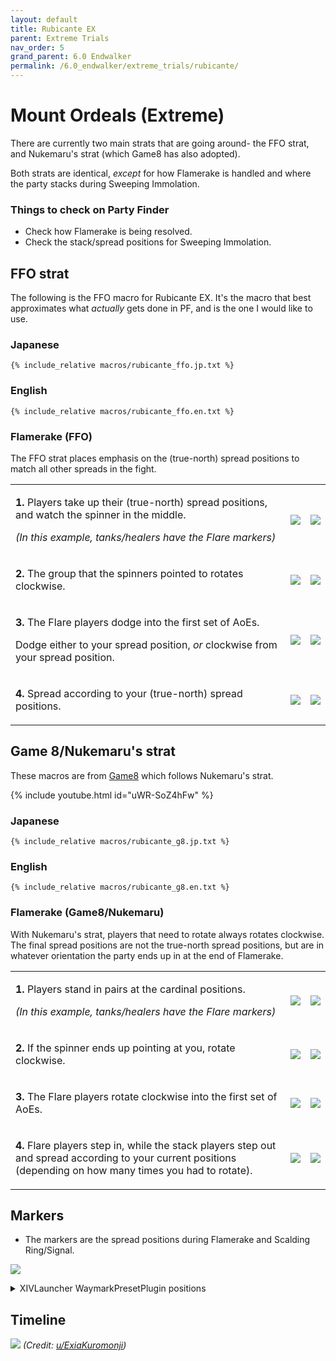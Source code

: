 ```yaml
---
layout: default
title: Rubicante EX
parent: Extreme Trials
nav_order: 5
grand_parent: 6.0 Endwalker
permalink: /6.0_endwalker/extreme_trials/rubicante/
---
```


# Mount Ordeals (Extreme)

There are currently two main strats that are going around- the FFO strat, and Nukemaru's strat (which Game8 has also adopted).

Both strats are identical, *except* for how Flamerake is handled and where the party stacks during Sweeping Immolation.

### Things to check on Party Finder

- Check how Flamerake is being resolved.
- Check the stack/spread positions for Sweeping Immolation.

## FFO strat

The following is the FFO macro for Rubicante EX. It's the macro that best approximates what *actually* gets done in PF, and is the one I would like to use.

### Japanese
```
{% include_relative macros/rubicante_ffo.jp.txt %}
```

### English
```
{% include_relative macros/rubicante_ffo.en.txt %}
```

### Flamerake (FFO)

The FFO strat places emphasis on the (true-north) spread positions to match all other spreads in the fight.

<table>
  <tr>
    <td><p><b>1.</b> Players take up their (true-north) spread positions, and watch the spinner in the middle.</p>
    <p><em>(In this example, tanks/healers have the Flare markers)</em></p></td>
    <td><img src="images/flamerake_ffo_1_1.jpg"></td>
    <td><img src="images/flamerake_ffo_2_1.jpg"></td>
  </tr>
  <tr>
    <td><p><b>2.</b> The group that the spinners pointed to rotates clockwise.</p></td>
    <td><img src="images/flamerake_ffo_1_2.jpg"></td>
    <td><img src="images/flamerake_ffo_2_2.jpg"></td>
  </tr>
  <tr>
    <td><p><b>3.</b> The Flare players dodge into the first set of AoEs.</p><p>Dodge either to your spread position, <em>or</em> clockwise from your spread position.</p></td>
    <td><img src="images/flamerake_ffo_1_3.jpg"></td>
    <td><img src="images/flamerake_ffo_2_3.jpg"></td>
  </tr>
  <tr>
    <td><p><b>4.</b> Spread according to your (true-north) spread positions.</p></td>
    <td><img src="images/flamerake_ffo_1_4.jpg"></td>
    <td><img src="images/flamerake_ffo_2_4.jpg"></td>
  </tr>
</table>

## Game 8/Nukemaru's strat

These macros are from [Game8](https://game8.jp/ff14/507079) which follows Nukemaru's strat.

{% include youtube.html id="uWR-SoZ4hFw" %}

### Japanese
```
{% include_relative macros/rubicante_g8.jp.txt %}
```

### English
```
{% include_relative macros/rubicante_g8.en.txt %}
```

### Flamerake (Game8/Nukemaru)

With Nukemaru's strat, players that need to rotate always rotates clockwise. The final spread positions are not the true-north spread positions, but are in whatever orientation the party ends up in at the end of Flamerake.

<table>
  <tr>
    <td><p><b>1.</b> Players stand in pairs at the cardinal positions.</p>
    <p><em>(In this example, tanks/healers have the Flare markers)</em></p></td>
    <td><img src="images/flamerake_nukemaru_1_1.jpg"></td>
    <td><img src="images/flamerake_nukemaru_2_1.jpg"></td>
  </tr>
  <tr>
    <td><p><b>2.</b> If the spinner ends up pointing at you, rotate clockwise.</p></td>
    <td><img src="images/flamerake_nukemaru_1_2.jpg"></td>
    <td><img src="images/flamerake_nukemaru_2_2.jpg"></td>
  </tr>
  <tr>
    <td><p><b>3.</b> The Flare players rotate clockwise into the first set of AoEs.</p></td>
    <td><img src="images/flamerake_nukemaru_1_3.jpg"></td>
    <td><img src="images/flamerake_nukemaru_2_3.jpg"></td>
  </tr>
  <tr>
    <td><p><b>4.</b> Flare players step in, while the stack players step out and spread according to your current positions (depending on how many times you had to rotate).</p></td>
    <td><img src="images/flamerake_nukemaru_1_4.jpg"></td>
    <td><img src="images/flamerake_nukemaru_2_4.jpg"></td>
  </tr>
</table>

## Markers

- The markers are the spread positions during Flamerake and Scalding Ring/Signal.

![](images/markers.jpg)
<details markdown=block>
<summary>XIVLauncher WaymarkPresetPlugin positions</summary>

```json
{"Name":"Rubicante EX","MapID":924,"A":{"X":100.0,"Y":0.0,"Z":88.5,"ID":0,"Active":true},"B":{"X":111.5,"Y":0.0,"Z":100.0,"ID":1,"Active":true},"C":{"X":100.0,"Y":0.0,"Z":111.5,"ID":2,"Active":true},"D":{"X":88.5,"Y":0.0,"Z":100.0,"ID":3,"Active":true},"One":{"X":91.868,"Y":0.0,"Z":91.868,"ID":4,"Active":true},"Two":{"X":108.131,"Y":0.0,"Z":91.868,"ID":5,"Active":true},"Three":{"X":108.131,"Y":0.0,"Z":108.131,"ID":6,"Active":true},"Four":{"X":91.868,"Y":0.0,"Z":108.131,"ID":7,"Active":true}}
```

</details>


## Timeline

![](https://preview.redd.it/sx6yl3qcypba1.png?width=1433&format=png&auto=webp&v=enabled&s=1058fe4610eefab23a09bcc48b1fab4adf120833)
*(Credit: [u/ExiaKuromonji](https://www.reddit.com/r/ffxiv/comments/10ai5g6/63_trial_timeline/))*
